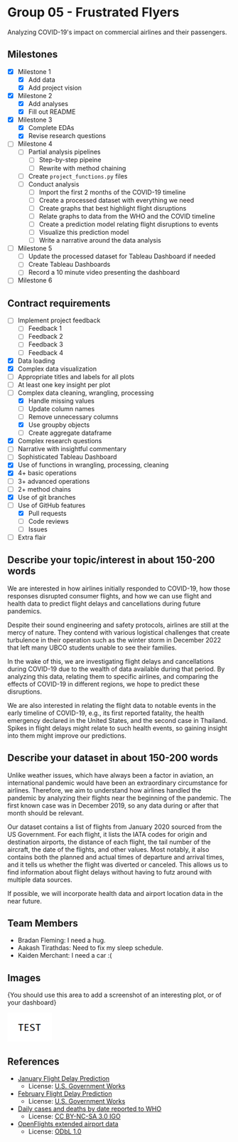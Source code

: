 # Group 05 - Frustrated Flyers

Analyzing COVID-19's impact on commercial airlines and their passengers.

## Milestones

- [x] Milestone 1
	- [x] Add data
	- [x] Add project vision
- [x] Milestone 2
	- [x] Add analyses
	- [x] Fill out README
- [x] Milestone 3
	- [x] Complete EDAs
	- [x] Revise research questions
- [ ] Milestone 4
    - [ ] Partial analysis pipelines
        - [ ] Step-by-step pipeine
        - [ ] Rewrite with method chaining
    - [ ] Create `project_functions.py` files
    - [ ] Conduct analysis
        - [ ] Import the first 2 months of the COVID-19 timeline
        - [ ] Create a processed dataset with everything we need
        - [ ] Create graphs that best highlight flight disruptions
        - [ ] Relate graphs to data from the WHO and the COVID timeline
        - [ ] Create a prediction model relating flight disruptions to events
        - [ ] Visualize this prediction model
        - [ ] Write a narrative around the data analysis
- [ ] Milestone 5
    - [ ] Update the processed dataset for Tableau Dashboard if needed
    - [ ] Create Tableau Dashboards
    - [ ] Record a 10 minute video presenting the dashboard
- [ ] Milestone 6

## Contract requirements
- [ ] Implement project feedback
    - [ ] Feedback 1
    - [ ] Feedback 2
    - [ ] Feedback 3
    - [ ] Feedback 4
- [x] Data loading
- [x] Complex data visualization
- [ ] Appropriate titles and labels for all plots
- [ ] At least one key insight per plot
- [ ] Complex data cleaning, wrangling, processing
    - [x] Handle missing values
    - [ ] Update column names
    - [ ] Remove unnecessary columns
    - [x] Use groupby objects
    - [ ] Create aggregate dataframe
- [x] Complex research questions
- [ ] Narrative with insightful commentary
- [ ] Sophisticated Tableau Dashboard
- [x] Use of functions in wrangling, processing, cleaning
- [x] 4+ basic operations
- [ ] 3+ advanced operations
- [ ] 2+ method chains
- [x] Use of git branches
- [ ] Use of GitHub features
    - [x] Pull requests
    - [ ] Code reviews
    - [ ] Issues
- [ ] Extra flair

## Describe your topic/interest in about 150-200 words

We are interested in how airlines initially responded to COVID-19, how those responses disrupted consumer flights, and how we can use flight and health data to predict flight delays and cancellations during future pandemics.

Despite their sound engineering and safety protocols, airlines are still at the mercy of nature. They contend with various logistical challenges that create turbulence in their operation such as the winter storm in December 2022 that left many UBCO students unable to see their families.

In the wake of this, we are investigating flight delays and cancellations during COVID-19 due to the wealth of data available during that period. By analyzing this data, relating them to specific airlines, and comparing the effects of COVID-19 in different regions, we hope to predict these disruptions.

We are also interested in relating the flight data to notable events in the early timeline of COVID-19, e.g., its first reported fatality, the health emergency declared in the United States, and the second case in Thailand. Spikes in flight delays might relate to such health events, so gaining insight into them might improve our predictions.

## Describe your dataset in about 150-200 words

Unlike weather issues, which have always been a factor in aviation, an international pandemic would have been an extraordinary circumstance for airlines. Therefore, we aim to understand how airlines handled the pandemic by analyzing their flights near the beginning of the pandemic. The first known case was in December 2019, so any data during or after that month should be relevant.

Our dataset contains a list of flights from January 2020 sourced from the US Government. For each flight, it lists the IATA codes for origin and destination airports, the distance of each flight, the tail number of the aircraft, the date of the flights, and other values. Most notably, it also contains both the planned and actual times of departure and arrival times, and it tells us whether the flight was diverted or canceled. This allows us to find information about flight delays without having to futz around with multiple data sources.

If possible, we will incorporate health data and airport location data in the near future.

## Team Members

- Bradan Fleming: I need a hug.
- Aakash Tirathdas: Need to fix my sleep schedule.
- Kaiden Merchant: I need a car :(

## Images

{You should use this area to add a screenshot of an interesting plot, or of your dashboard}

<img src ="images/test.png" width="100px">

## References

- [January Flight Delay Prediction](https://www.kaggle.com/datasets/divyansh22/flight-delay-prediction)
    - License: [U.S. Government Works](https://www.usa.gov/government-works/)
- [February Flight Delay Prediction](https://www.kaggle.com/datasets/divyansh22/february-flight-delay-prediction)
    - License: [U.S. Government Works](https://www.usa.gov/government-works/)
- [Daily cases and deaths by date reported to WHO](https://covid19.who.int/data)
    - License: [CC BY-NC-SA 3.0 IGO](https://creativecommons.org/licenses/by-nc-sa/3.0/igo/)
- [OpenFlights extended airport data](https://openflights.org/data.html)
    - License: [ODbL 1.0](https://opendatacommons.org/licenses/odbl/1-0/)
